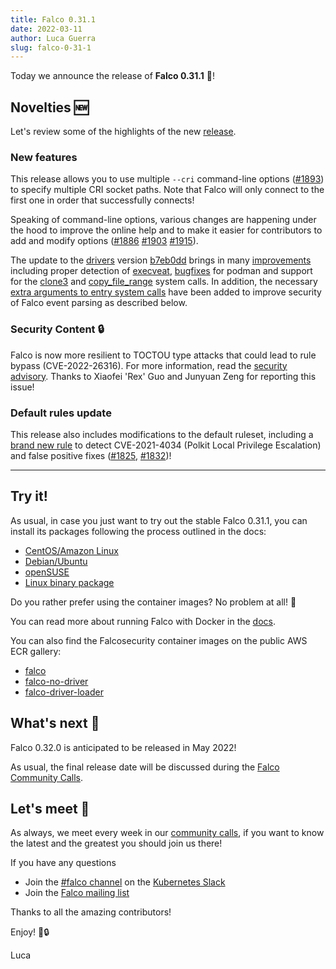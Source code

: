 ```yaml
---
title: Falco 0.31.1
date: 2022-03-11
author: Luca Guerra
slug: falco-0-31-1
---
```


Today we announce the release of **Falco 0.31.1** 🦅!

## Novelties 🆕

Let's review some of the highlights of the new [release](https://github.com/falcosecurity/falco/blob/master/CHANGELOG.md#v0311).

### New features

This release allows you to use multiple `--cri` command-line options ([#1893](https://github.com/falcosecurity/falco/pull/1893)) to specify multiple CRI socket paths. Note that Falco will only connect to the first one in order that successfully connects!

Speaking of command-line options, various changes are happening under the hood to improve the online help and to make it easier for contributors to add and modify options ([#1886](https://github.com/falcosecurity/falco/pull/1886) [#1903](https://github.com/falcosecurity/falco/pull/1903) [#1915](https://github.com/falcosecurity/falco/pull/1915)).

The update to the [drivers](https://github.com/falcosecurity/libs/tree/master/driver) version [b7eb0dd](https://github.com/falcosecurity/libs/tree/b7eb0dd65226a8dc254d228c8d950d07bf3521d2) brings in many [improvements](https://github.com/falcosecurity/libs/compare/319368f1ad778691164d33d59945e00c5752cd27...b7eb0dd65226a8dc254d228c8d950d07bf3521d2) including proper detection of [execveat](https://github.com/falcosecurity/libs/pull/204), [bugfixes](https://github.com/falcosecurity/libs/pull/236) for podman and support for the [clone3](https://github.com/falcosecurity/libs/pull/129) and [copy_file_range](https://github.com/falcosecurity/libs/pull/143) system calls. In addition, the necessary [extra arguments to entry system calls](https://github.com/falcosecurity/libs/pull/235) have been added to improve security of Falco event parsing as described below.

### Security Content 🔒

Falco is now more resilient to TOCTOU type attacks that could lead to rule bypass (CVE-2022-26316). For more information, read the [security advisory](https://github.com/falcosecurity/falco/security/advisories/GHSA-6v9j-2vm2-ghf7). Thanks to Xiaofei 'Rex' Guo and Junyuan Zeng for reporting this issue!

### Default rules update

This release also includes modifications to the default ruleset, including a [brand new rule](https://github.com/falcosecurity/falco/pull/1877) to detect CVE-2021-4034 (Polkit Local Privilege Escalation) and false positive fixes ([#1825](https://github.com/falcosecurity/falco/pull/1825), [#1832](https://github.com/falcosecurity/falco/pull/1832))!

---

## Try it!

As usual, in case you just want to try out the stable Falco 0.31.1, you can install its packages following the process outlined in the docs:

- [CentOS/Amazon Linux](https://falco.org/docs/getting-started/installation/#centos-rhel)
- [Debian/Ubuntu](https://falco.org/docs/getting-started/installation/#debian)
- [openSUSE](https://falco.org/docs/getting-started/installation/#suse)
- [Linux binary package](https://falco.org/docs/getting-started/installation/#linux-binary)

Do you rather prefer using the container images? No problem at all! 🐳

You can read more about running Falco with Docker in the [docs](https://falco.org/docs/getting-started/running/#docker).

You can also find the Falcosecurity container images on the public AWS ECR gallery:

- [falco](https://gallery.ecr.aws/falcosecurity/falco)
- [falco-no-driver](https://gallery.ecr.aws/falcosecurity/falco-no-driver)
- [falco-driver-loader](https://gallery.ecr.aws/falcosecurity/falco-driver-loader)

## What's next 🔮

Falco 0.32.0 is anticipated to be released in May 2022!

As usual, the final release date will be discussed during the [Falco Community Calls](https://github.com/falcosecurity/community).

## Let's meet 🤝

As always, we meet every week in our [community calls](https://github.com/falcosecurity/community),
if you want to know the latest and the greatest you should join us there!

If you have any questions

- Join the [#falco channel](https://kubernetes.slack.com/messages/falco) on the [Kubernetes Slack](https://slack.k8s.io)
- Join the [Falco mailing list](https://lists.cncf.io/g/cncf-falco-dev)

Thanks to all the amazing contributors!

Enjoy! 🎉🔒

Luca
